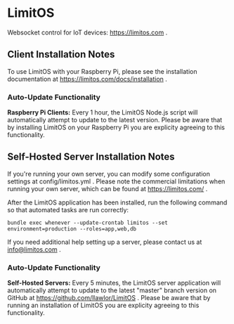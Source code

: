 # LimitOS
Websocket control for IoT devices: https://limitos.com .

## Client Installation Notes
To use LimitOS with your Raspberry Pi, please see the installation documentation at https://limitos.com/docs/installation .

### Auto-Update Functionality
<b>Raspberry Pi Clients:</b> Every 1 hour, the LimitOS Node.js script will automatically attempt to update to the latest version.  Please be aware that by installing LimitOS on your Raspberry Pi you are explicity agreeing to this functionality.

## Self-Hosted Server Installation Notes
If you're running your own server, you can modify some configuration settings at config/limitos.yml .  Please note the commercial limitations when running your own server, which can be found at https://limitos.com/ .

After the LimitOS application has been installed, run the following command so that automated tasks are run correctly:

`bundle exec whenever --update-crontab limitos --set environment=production --roles=app,web,db`

If you need additional help setting up a server, please contact us at info@limitos.com .

### Auto-Update Functionality
<b>Self-Hosted Servers:</b> Every 5 minutes, the LimitOS server application will automatically attempt to update to the latest "master" branch version on GitHub at https://github.com/llawlor/LimitOS .  Please be aware that by running an installation of LimitOS you are explicity agreeing to this functionality.
